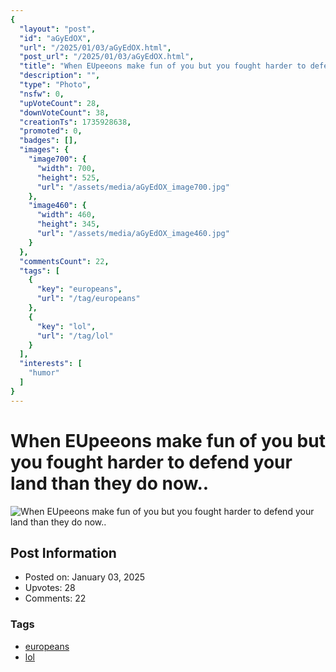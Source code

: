 ```yaml
---
{
  "layout": "post",
  "id": "aGyEdOX",
  "url": "/2025/01/03/aGyEdOX.html",
  "post_url": "/2025/01/03/aGyEdOX.html",
  "title": "When EUpeeons make fun of you but you fought harder to defend your land than they do now..",
  "description": "",
  "type": "Photo",
  "nsfw": 0,
  "upVoteCount": 28,
  "downVoteCount": 38,
  "creationTs": 1735928638,
  "promoted": 0,
  "badges": [],
  "images": {
    "image700": {
      "width": 700,
      "height": 525,
      "url": "/assets/media/aGyEdOX_image700.jpg"
    },
    "image460": {
      "width": 460,
      "height": 345,
      "url": "/assets/media/aGyEdOX_image460.jpg"
    }
  },
  "commentsCount": 22,
  "tags": [
    {
      "key": "europeans",
      "url": "/tag/europeans"
    },
    {
      "key": "lol",
      "url": "/tag/lol"
    }
  ],
  "interests": [
    "humor"
  ]
}
---
```


# When EUpeeons make fun of you but you fought harder to defend your land than they do now..

![When EUpeeons make fun of you but you fought harder to defend your land than they do now..](/assets/media/aGyEdOX_image700.jpg)

## Post Information

- Posted on: January 03, 2025
- Upvotes: 28
- Comments: 22

### Tags

- [europeans](/tag/europeans)
- [lol](/tag/lol)
